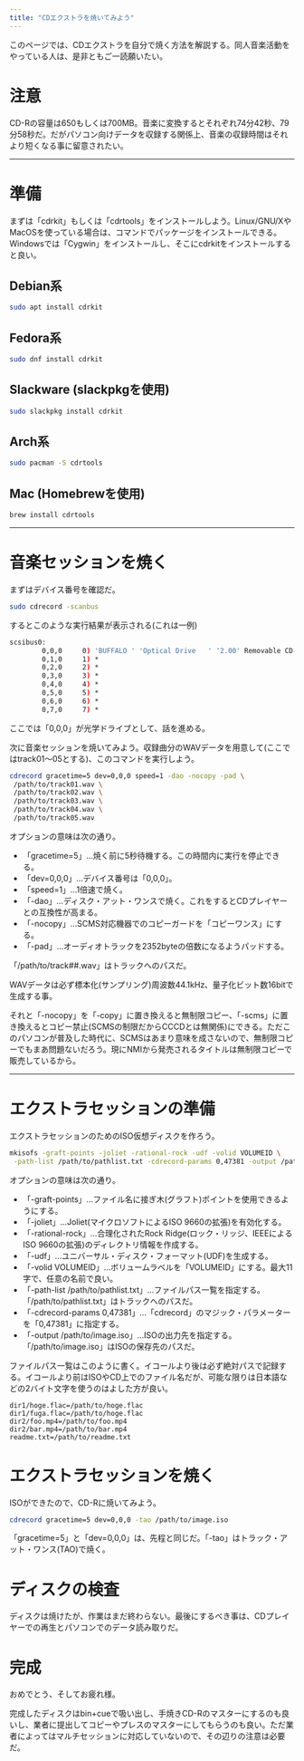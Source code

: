 ```yaml
---
title: "CDエクストラを焼いてみよう"
---
```


このページでは、CDエクストラを自分で焼く方法を解説する。同人音楽活動をやっている人は、是非ともご一読願いたい。

# 注意
CD-Rの容量は650もしくは700MB。音楽に変換するとそれぞれ74分42秒、79分58秒だ。だがパソコン向けデータを収録する関係上、音楽の収録時間はそれより短くなる事に留意されたい。

----

# 準備
まずは「cdrkit」もしくは「cdrtools」をインストールしよう。Linux/GNU/XやMacOSを使っている場合は、コマンドでパッケージをインストールできる。Windowsでは「Cygwin」をインストールし、そこにcdrkitをインストールすると良い。

## Debian系
```bash
sudo apt install cdrkit
```

## Fedora系
```bash
sudo dnf install cdrkit
```

## Slackware (slackpkgを使用)
```bash
sudo slackpkg install cdrkit
```

## Arch系
```bash
sudo pacman -S cdrtools
```

## Mac (Homebrewを使用)
```bash
brew install cdrtools
```

----

# 音楽セッションを焼く
まずはデバイス番号を確認だ。
```bash
sudo cdrecord -scanbus
```

するとこのような実行結果が表示される(これは一例)
```bash
scsibus0:
        0,0,0     0) 'BUFFALO ' 'Optical Drive   ' '2.00' Removable CD-ROM
        0,1,0     1) *
        0,2,0     2) *
        0,3,0     3) *
        0,4,0     4) *
        0,5,0     5) *
        0,6,0     6) *
        0,7,0     7) *
```

ここでは「0,0,0」が光学ドライブとして、話を進める。

次に音楽セッションを焼いてみよう。収録曲分のWAVデータを用意して(ここではtrack01〜05とする)、このコマンドを実行しよう。

```bash
cdrecord gracetime=5 dev=0,0,0 speed=1 -dao -nocopy -pad \
 /path/to/track01.wav \
 /path/to/track02.wav \
 /path/to/track03.wav \
 /path/to/track04.wav \
 /path/to/track05.wav
```

オプションの意味は次の通り。

- 「gracetime=5」…焼く前に5秒待機する。この時間内に実行を停止できる。
- 「dev=0,0,0」…デバイス番号は「0,0,0」。
- 「speed=1」…1倍速で焼く。
- 「-dao」…ディスク・アット・ワンスで焼く。これをするとCDプレイヤーとの互換性が高まる。
- 「-nocopy」…SCMS対応機器でのコピーガードを「コピーワンス」にする。
- 「-pad」…オーディオトラックを2352byteの倍数になるようパッドする。

「/path/to/track##.wav」はトラックへのパスだ。

WAVデータは必ず標本化(サンプリング)周波数44.1kHz、量子化ビット数16bitで生成する事。

それと「-nocopy」を「-copy」に置き換えると無制限コピー、「-scms」に置き換えるとコピー禁止(SCMSの制限だからCCCDとは無関係)にできる。ただこのパソコンが普及した時代に、SCMSはあまり意味を成さないので、無制限コピーでもまあ問題ないだろう。現にNMIから発売されるタイトルは無制限コピーで販売しているから。

----

# エクストラセッションの準備

エクストラセッションのためのISO仮想ディスクを作ろう。

```bash
mkisofs -graft-points -joliet -rational-rock -udf -volid VOLUMEID \
 -path-list /path/to/pathlist.txt -cdrecord-params 0,47381 -output /path/to/image.iso
```

オプションの意味は次の通り。
- 「-graft-points」…ファイル名に接ぎ木(グラフト)ポイントを使用できるようにする。
- 「-joliet」…Joliet(マイクロソフトによるISO 9660の拡張)を有効化する。
- 「-rational-rock」…合理化されたRock Ridge(ロック・リッジ、IEEEによるISO 9660の拡張)のディレクトリ情報を作成する。
- 「-udf」…ユニバーサル・ディスク・フォーマット(UDF)を生成する。
- 「-volid VOLUMEID」…ボリュームラベルを「VOLUMEID」にする。最大11字で、任意の名前で良い。
- 「-path-list /path/to/pathlist.txt」…ファイルパス一覧を指定する。「/path/to/pathlist.txt」はトラックへのパスだ。
- 「-cdrecord-params 0,47381」…「cdrecord」のマジック・パラメーターを「0,47381」に指定する。
- 「-output /path/to/image.iso」…ISOの出力先を指定する。「/path/to/image.iso」はISOの保存先のパスだ。

ファイルパス一覧はこのように書く。イコールより後は必ず絶対パスで記録する。イコールより前はISOやCD上でのファイル名だが、可能な限りは日本語などの2バイト文字を使うのはよした方が良い。

```
dir1/hoge.flac=/path/to/hoge.flac
dir1/fuga.flac=/path/to/hoge.flac
dir2/foo.mp4=/path/to/foo.mp4
dir2/bar.mp4=/path/to/bar.mp4
readme.txt=/path/to/readme.txt
```

# エクストラセッションを焼く
ISOができたので、CD-Rに焼いてみよう。

```bash
cdrecord gracetime=5 dev=0,0,0 -tao /path/to/image.iso
```

「gracetime=5」と「dev=0,0,0」は、先程と同じだ。「-tao」はトラック・アット・ワンス(TAO)で焼く。

# ディスクの検査
ディスクは焼けたが、作業はまだ終わらない。最後にするべき事は、CDプレイヤーでの再生とパソコンでのデータ読み取りだ。

# 完成
おめでとう、そしてお疲れ様。

完成したディスクはbin+cueで吸い出し、手焼きCD-Rのマスターにするのも良いし、業者に提出してコピーやプレスのマスターにしてもらうのも良い。ただ業者によってはマルチセッションに対応していないので、その辺りの注意は必要だ。

